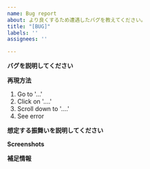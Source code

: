 ```yaml
---
name: Bug report
about: より良くするため遭遇したバグを教えてください。
title: "[BUG]"
labels: ''
assignees: ''

---
```


**バグを説明してください**

**再現方法**
1. Go to '...'
2. Click on '....'
3. Scroll down to '....'
4. See error

**想定する振舞いを説明してください**

**Screenshots**

**補足情報**
